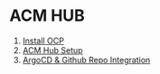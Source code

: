 # ACM HUB

1. [Install OCP](sno-install/README.md)
2. [ACM Hub Setup](acm-setup/README.md)
3. [ArgoCD & Github Repo Integration](argocd-github-integration/README.md)